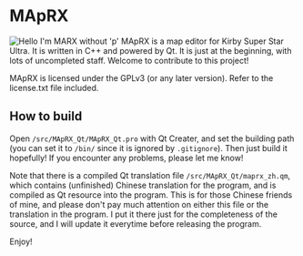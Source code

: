 # MApRX
![Hello I'm MARX without 'p'](https://github.com/wwylele/MApRX/master/src/MApRX_Qt/image/LICON.png)
MApRX is a map editor for Kirby Super Star Ultra. It is written in C++ and powered by Qt. It is just at the beginning, with lots of uncompleted staff. Welcome to contribute to this project!

MApRX is licensed under the GPLv3 (or any later version). Refer to the license.txt file included.

## How to build
Open `/src/MApRX_Qt/MApRX_Qt.pro` with Qt Creater, and set the building path (you can set it to `/bin/` since it is ignored by `.gitignore`). Then just build it hopefully! If you encounter any problems, please let me know!

Note that there is a compiled Qt translation file `/src/MApRX_Qt/maprx_zh.qm`, which contains (unfinished) Chinese translation for the program, and is compiled as Qt resource into the program. This is for those Chinese friends of mine, and please don't pay much attention on either this file or the translation in the program. I put it there just for the completeness of the source, and I will update it everytime before releasing the program.

Enjoy!
